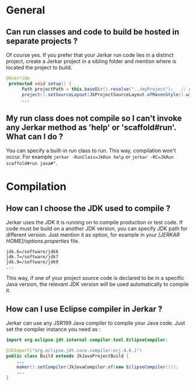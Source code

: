 # General

## Can run classes and code to build be hosted in separate projects ?
Of course yes. If you prefer that your Jerkar run code lies in a distinct project, create a Jerkar project in a sibling 
folder and mention where is located the project to build.

```java
@Override
 protected void setup() {
      Path projectPath = this.baseDir().resolve("../myProject");   // project to build lies in a sibling folder. 
      project().setSourceLayout(JkProjectSourceLayout.ofMavenStyle().withBaseDir(projectPath));
      ...
```

## My run class does not compile so I can't invoke any Jerkar method as 'help' or 'scaffold#run'. What can I do ?

You can specify a built-in run class to run. This way, compilation won't occur.
For example `jerkar -RunClass=JkRun help` or `jerkar -RC=JkRun scaffold#run java#"`.

# Compilation

## How can I choose the JDK used to compile ?

Jerkar uses the JDK it is running on to compile production or test code. 
If code must be build on a another JDK version, you can specify JDK path for different version.
Just mention it as option, for example in your _[JERKAR HOME]/options.properties_ file.

```
jdk.6=/software/jdk6
jdk.7=/software/jdk7
jdk.9=/software/jdk9
...
```

This way, if one of your project source code is declared to be in a specific Java version, the relevant JDK version will be used automatically to compile it.

## How can I use Eclipse compiler in Jerkar ?

Jerkar can use any JSR199 Java compiler to compile your Java code. Just set the compiler instance you need as :

```java
import org.eclipse.jdt.internal.compiler.tool.EclipseCompiler;

@JkImport("org.eclipse.jdt.core.compiler:ecj:4.6.1")
public class Build extends JkJavaProjectBuild {
    ...
    maker().setCompiler(JkJavaCompiler.of(new EclipseCompiler()));
    ...
}
```






